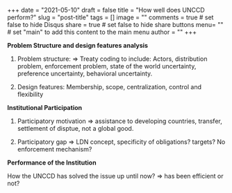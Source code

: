 +++
date = "2021-05-10"
draft = false
title = "How well does UNCCD perform?"
slug = "post-title"
tags = []
image = ""
comments = true	# set false to hide Disqus
share = true	# set false to hide share buttons
menu= ""		# set "main" to add this content to the main menu
author = ""
+++


**Problem Structure and design features analysis**
1) Problem structure: => Treaty coding to include: Actors, distribution problem, enforcement problem, state of the world uncertainty, preference uncertainty, behavioral uncertainty. 

2) Design features: Membership, scope, centralization, control and flexibility

**Institutional Participation** 
1) Participatory motivation => assistance to developing countries, transfer, settlement of disptue, not a global good. 

2) Participatory gap => LDN concept, specificity of obligations? targets? No enforcement mechanism?

**Performance of the Institution**

How the UNCCD has solved the issue up until now? => has been efficient or not?
